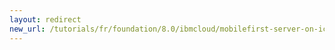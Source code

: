 ```yaml
---
layout: redirect
new_url: /tutorials/fr/foundation/8.0/ibmcloud/mobilefirst-server-on-icp/mobilefirst-server-on-icp-using-oracle/
---
```

